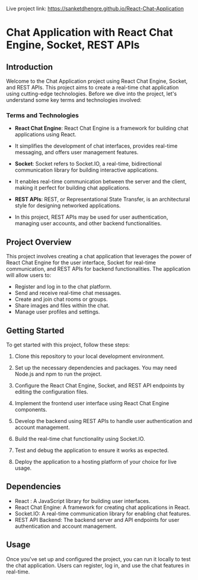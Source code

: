Live project link: https://sanketdhengre.github.io/React-Chat-Application

# Chat Application with React Chat Engine, Socket, REST APIs

## Introduction

Welcome to the Chat Application project using React Chat Engine, Socket, and REST APIs.
This project aims to create a real-time chat application using cutting-edge technologies.
Before we dive into the project, let's understand some key terms and technologies involved:

### Terms and Technologies

- **React Chat Engine**: React Chat Engine is a framework for building chat applications using React.
- It simplifies the development of chat interfaces, provides real-time messaging, and offers user management features.

- **Socket**: Socket refers to Socket.IO, a real-time, bidirectional communication library for building interactive applications.
- It enables real-time communication between the server and the client, making it perfect for building chat applications.

- **REST APIs**: REST, or Representational State Transfer, is an architectural style for designing networked applications.
- In this project, REST APIs may be used for user authentication, managing user accounts, and other backend functionalities.

## Project Overview

This project involves creating a chat application that leverages the power of React Chat Engine for the user interface, 
Socket for real-time communication, and REST APIs for backend functionalities. 
The application will allow users to:

- Register and log in to the chat platform.
- Send and receive real-time chat messages.
- Create and join chat rooms or groups.
- Share images and files within the chat.
- Manage user profiles and settings.

## Getting Started

To get started with this project, follow these steps:

1. Clone this repository to your local development environment.

2. Set up the necessary dependencies and packages. You may need Node.js and npm to run the project.

3. Configure the React Chat Engine, Socket, and REST API endpoints by editing the configuration files.

4. Implement the frontend user interface using React Chat Engine components.

5. Develop the backend using REST APIs to handle user authentication and account management.

6. Build the real-time chat functionality using Socket.IO.

7. Test and debug the application to ensure it works as expected.

8. Deploy the application to a hosting platform of your choice for live usage.

## Dependencies

- React : A JavaScript library for building user interfaces.
- React Chat Engine: A framework for creating chat applications in React.
- Socket.IO: A real-time communication library for enabling chat features.
- REST API Backend: The backend server and API endpoints for user authentication and account management.

## Usage

Once you've set up and configured the project, you can run it locally to test the chat application.
Users can register, log in, and use the chat features in real-time.

